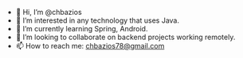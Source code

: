 - 👋 Hi, I’m @chbazios
- 👀 I’m interested in any technology that uses Java.
- 🌱 I’m currently learning Spring, Android.
- 💞️ I’m looking to collaborate on backend projects working remotely. 
- 📫 How to reach me: chbazios78@gmail.com

<!---
chbazios/chbazios is a ✨ special ✨ repository because its `README.md` (this file) appears on your GitHub profile.
You can click the Preview link to take a look at your changes.
--->
